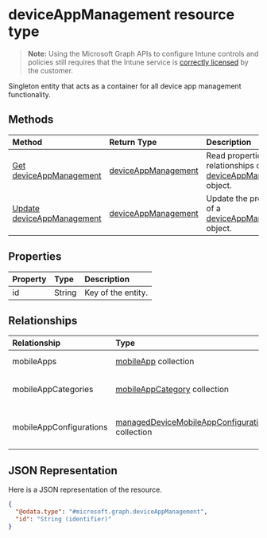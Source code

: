 # deviceAppManagement resource type

> **Note:** Using the Microsoft Graph APIs to configure Intune controls and policies still requires that the Intune service is [correctly licensed](https://go.microsoft.com/fwlink/?linkid=839381) by the customer.

Singleton entity that acts as a container for all device app management functionality.
## Methods
|Method|Return Type|Description|
|:---|:---|:---|
|[Get deviceAppManagement](../api/intune_apps_deviceappmanagement_get.md)|[deviceAppManagement](../resources/intune_apps_deviceappmanagement.md)|Read properties and relationships of the [deviceAppManagement](../resources/intune_apps_deviceappmanagement.md) object.|
|[Update deviceAppManagement](../api/intune_apps_deviceappmanagement_update.md)|[deviceAppManagement](../resources/intune_apps_deviceappmanagement.md)|Update the properties of a [deviceAppManagement](../resources/intune_apps_deviceappmanagement.md) object.|

## Properties
|Property|Type|Description|
|:---|:---|:---|
|id|String|Key of the entity.|

## Relationships
|Relationship|Type|Description|
|:---|:---|:---|
|mobileApps|[mobileApp](../resources/intune_apps_mobileapp.md) collection|The mobile apps.|
|mobileAppCategories|[mobileAppCategory](../resources/intune_apps_mobileappcategory.md) collection|The mobile app categories.|
|mobileAppConfigurations|[managedDeviceMobileAppConfiguration](../resources/intune_apps_manageddevicemobileappconfiguration.md) collection|The Managed Device Mobile Application Configurations.|

## JSON Representation
Here is a JSON representation of the resource.
<!--{
  "blockType": "resource",
  "keyProperty": "id",
  "baseType": "microsoft.graph.entity",
  "@odata.type": "microsoft.graph.deviceAppManagement"
}-->
``` json
{
  "@odata.type": "#microsoft.graph.deviceAppManagement",
  "id": "String (identifier)"
}
```



